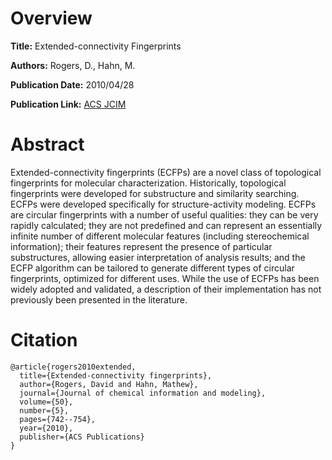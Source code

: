 # Overview
**Title:**
Extended-connectivity Fingerprints

**Authors:**
Rogers, D., Hahn, M.

**Publication Date:**
2010/04/28

**Publication Link:**
[ACS JCIM](https://pubs.acs.org/doi/10.1021/ci100050t)

# Abstract
Extended-connectivity fingerprints (ECFPs) are a novel class of topological fingerprints for molecular characterization. 
Historically, topological fingerprints were developed for substructure and similarity searching.
ECFPs were developed specifically for structure-activity modeling. 
ECFPs are circular fingerprints with a number of useful qualities: they can be very rapidly calculated; they are not predefined and can represent an essentially infinite number of different molecular features (including stereochemical information); their features represent the presence of particular substructures, allowing easier interpretation of analysis results; and the ECFP algorithm can be tailored to generate different types of circular fingerprints, optimized for different uses.
While the use of ECFPs has been widely adopted and validated, a description of their implementation has not previously been presented in the literature.

# Citation
```
@article{rogers2010extended,
  title={Extended-connectivity fingerprints},
  author={Rogers, David and Hahn, Mathew},
  journal={Journal of chemical information and modeling},
  volume={50},
  number={5},
  pages={742--754},
  year={2010},
  publisher={ACS Publications}
}
```